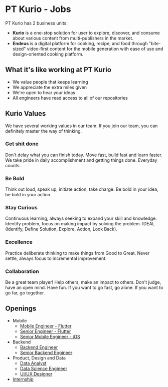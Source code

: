 # PT Kurio - Jobs

PT Kurio has 2 business units:

- **Kurio** is a one-stop solution for user to explore, discover, and consume about various content from multi-publishers in the market.
- **Endeus** is a digital platform for cooking, recipe, and food through "bite-sized" video-first content for the mobile generation with ease of use and design-oriented cooking platform.

## What it's like working at PT Kurio

- We value people that keeps learning
- We appreciate the extra miles given
- We're open to hear your ideas
- All engineers have read access to all of our repositories

## Kurio Values

We have several working values in our team. If you join our team, you can definitely master the way of thinking.

### Get shit done

Don't delay what you can finish today. Move fast, build fast and learn faster. We take pride in daily accomplishment and getting things done. Everyday counts.

### Be Bold

Think out loud, speak up, initiate action, take charge. Be bold in your idea, be bold in your action.

### Stay Curious

Continuous learning, always seeking to expand your skill and knowledge. Identify problem, focus on making impact by solving the problem. IDEAL (Identify, Define Solution, Explore, Action, Look Back).

### Excellence

Practice deliberate thinking to make things from Good to Great. Never settle, always focus to incremental improvement.

### Collaboration

Be a great team player! Help others, make an impact to others. Don't judge, have an open mind. Have fun. If you want to go fast, go alone. If you want to go far, go together.

## Openings

- Mobile
  - [Mobile Engineer - Flutter](Mobile-Engineer-Flutter.md)
  - [Senior Engineer - Flutter](Senior-Mobile-Engineer-Flutter.md)
  - [Senior Mobile Engineer - iOS](Senior-Mobile-Engineer-iOS.md)
- Backend
  - [Backend Engineer](Backend-Engineer.md)
  - [Senior Backend Engineer](Senior-Backend-Engineer)
- Product, Design and Data
  - [Data Analyst](Data-Analyst.md)
  - [Data Science Engineer](Data-Science-Engineer.md)
  - [UI/UX Designer](UI-UX-Designer)
- [Internship](internship/README.md)
